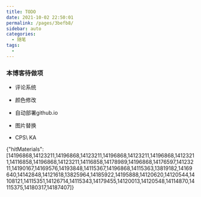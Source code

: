 ```yaml
---
title: TODO
date: 2021-10-02 22:50:01
permalink: /pages/3befb8/
sidebar: auto
categories:
  - 随笔
tags:
  - 
---
```

### 本博客待做项
- 评论系统
- 颜色修改
- 自动部署github.io
- 图片替换

- CPS\ KA




{"hitMaterials":[14196868,14123211,14196868,14123211,14196868,14123211,14196868,14123211,14116858,14196868,14123211,14116858,14178989,14196868,14176597,14123211,14190167,14169576,14193848,14115367,14196868,14115363,13819182,14169640,14142848,14121618,13825964,14185922,14195888,14120620,14120544,14108121,14115351,14126714,14115343,14179455,14120013,14120548,14114870,14115375,14180317,14187407]}